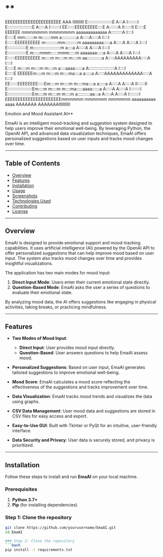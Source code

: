 # **
                                                                                                                
                                                                                                                
EEEEEEEEEEEEEEEEEEEEEE                                                              AAA               IIIIIIIIII
E::::::::::::::::::::E                                                             A:::A              I::::::::I
E::::::::::::::::::::E                                                            A:::::A             I::::::::I
EE::::::EEEEEEEEE::::E                                                           A:::::::A            II::::::II
  E:::::E       EEEEEE   mmmmmmm    mmmmmmm     aaaaaaaaaaaaa                   A:::::::::A             I::::I  
  E:::::E              mm:::::::m  m:::::::mm   a::::::::::::a                 A:::::A:::::A            I::::I  
  E::::::EEEEEEEEEE   m::::::::::mm::::::::::m  aaaaaaaaa:::::a               A:::::A A:::::A           I::::I  
  E:::::::::::::::E   m::::::::::::::::::::::m           a::::a              A:::::A   A:::::A          I::::I  
  E:::::::::::::::E   m:::::mmm::::::mmm:::::m    aaaaaaa:::::a             A:::::A     A:::::A         I::::I  
  E::::::EEEEEEEEEE   m::::m   m::::m   m::::m  aa::::::::::::a            A:::::AAAAAAAAA:::::A        I::::I  
  E:::::E             m::::m   m::::m   m::::m a::::aaaa::::::a           A:::::::::::::::::::::A       I::::I  
  E:::::E       EEEEEEm::::m   m::::m   m::::ma::::a    a:::::a          A:::::AAAAAAAAAAAAA:::::A      I::::I  
EE::::::EEEEEEEE:::::Em::::m   m::::m   m::::ma::::a    a:::::a         A:::::A             A:::::A   II::::::II
E::::::::::::::::::::Em::::m   m::::m   m::::ma:::::aaaa::::::a        A:::::A               A:::::A  I::::::::I
E::::::::::::::::::::Em::::m   m::::m   m::::m a::::::::::aa:::a      A:::::A                 A:::::A I::::::::I
EEEEEEEEEEEEEEEEEEEEEEmmmmmm   mmmmmm   mmmmmm  aaaaaaaaaa  aaaa     AAAAAAA                   AAAAAAAIIIIIIIIII
                                                                                                                
                                                                                                                
                                                                                                                
                                                                                                                
                                                                                                                
                                                                                                                
                                                                                                                
 Emotion and Mood Assistant AI**

EmaAI is an intelligent mood-tracking and suggestion system designed to help users improve their emotional well-being. By leveraging Python, the OpenAI API, and advanced data visualization techniques, EmaAI offers personalized suggestions based on user inputs and tracks mood changes over time.

---

## **Table of Contents**
- [Overview](#overview)
- [Features](#features)
- [Installation](#installation)
- [Usage](#usage)
- [Screenshots](#screenshots)
- [Technologies Used](#technologies-used)
- [Contributing](#contributing)
- [License](#license)

---

## **Overview**

EmaAI is designed to provide emotional support and mood-tracking capabilities. It uses artificial intelligence (AI) powered by the OpenAI API to offer personalized suggestions that can help improve mood based on user input. The system also tracks mood changes over time and provides insightful visualizations.

The application has two main modes for mood input:
1. **Direct Input Mode**: Users enter their current emotional state directly.
2. **Question-Based Mode**: EmaAI asks the user a series of questions to evaluate their emotional state.

By analyzing mood data, the AI offers suggestions like engaging in physical activities, taking breaks, or practicing mindfulness.

---

## **Features**

- **Two Modes of Mood Input**:
  - **Direct Input**: User provides mood input directly.
  - **Question-Based**: User answers questions to help EmaAI assess mood.
  
- **Personalized Suggestions**: Based on user input, EmaAI generates tailored suggestions to improve emotional well-being.
  
- **Mood Score**: EmaAI calculates a mood score reflecting the effectiveness of the suggestions and tracks improvement over time.
  
- **Data Visualization**: EmaAI tracks mood trends and visualizes the data using graphs.
  
- **CSV Data Management**: User mood data and suggestions are stored in CSV files for easy access and export.
  
- **Easy-to-Use GUI**: Built with Tkinter or PyQt for an intuitive, user-friendly interface.
  
- **Data Security and Privacy**: User data is securely stored, and privacy is prioritized.

---

## **Installation**

Follow these steps to install and run **EmaAI** on your local machine.

### Prerequisites
1. **Python 3.7+**
2. **Pip** (for installing dependencies)

### Step 1: Clone the repository
```bash
git clone https://github.com/yourusername/EmaAI.git
cd EmaAI

### Step 2: Clone the repository
```bash
pip install -r requirements.txt
